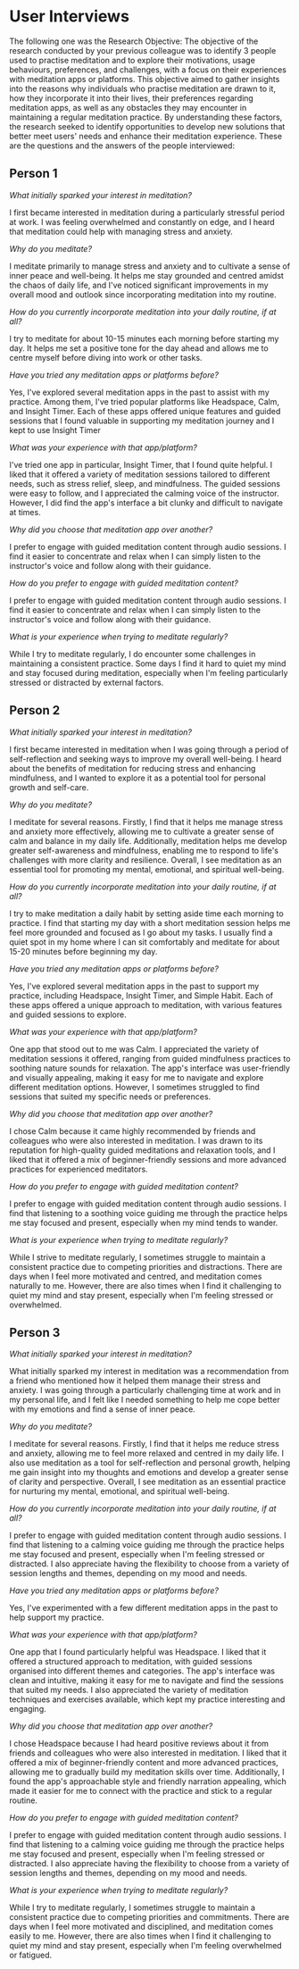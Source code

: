 # User Interviews 

The following one was the Research Objective: The objective of the research conducted by your previous colleague was to identify 3 people used to practise meditation and to explore their motivations, usage behaviours, preferences, and challenges, with a focus on their experiences with meditation apps or platforms.
This objective aimed to gather insights into the reasons why individuals who practise meditation are drawn to it, how they incorporate it into their lives, their preferences regarding meditation apps, as well as any obstacles they may encounter in maintaining a regular meditation practice. 
By understanding these factors, the research seeked to identify opportunities to develop new solutions that better meet users' needs and enhance their meditation experience.
These are the questions and the answers of the people interviewed:

## Person 1 

_What initially sparked your interest in meditation?_

I first became interested in meditation during a particularly stressful period at work. I was feeling overwhelmed and constantly on edge, and I heard that meditation could help with managing stress and anxiety.

_Why do you meditate?_

I meditate primarily to manage stress and anxiety and to cultivate a sense of inner peace and well-being. It helps me stay grounded and centred amidst the chaos of daily life, and I've noticed significant improvements in my overall mood and outlook since incorporating meditation into my routine.

_How do you currently incorporate meditation into your daily routine, if at all?_

I try to meditate for about 10-15 minutes each morning before starting my day. It helps me set a positive tone for the day ahead and allows me to centre myself before diving into work or other tasks.

_Have you tried any meditation apps or platforms before?_

Yes, I've explored several meditation apps in the past to assist with my practice. Among them, I've tried popular platforms like Headspace, Calm, and Insight Timer. Each of these apps offered unique features and guided sessions that I found valuable in supporting my meditation journey and I kept to use Insight Timer

_What was your experience with that app/platform?_

I've tried one app in particular, Insight Timer, that I found quite helpful. I liked that it offered a variety of meditation sessions tailored to different needs, such as stress relief, sleep, and mindfulness. The guided sessions were easy to follow, and I appreciated the calming voice of the instructor. However, I did find the app's interface a bit clunky and difficult to navigate at times.

_Why did you choose that meditation app over another?_

I prefer to engage with guided meditation content through audio sessions. I find it easier to concentrate and relax when I can simply listen to the instructor's voice and follow along with their guidance.

_How do you prefer to engage with guided meditation content?_

I prefer to engage with guided meditation content through audio sessions. I find it easier to concentrate and relax when I can simply listen to the instructor's voice and follow along with their guidance.

_What is your experience when trying to meditate regularly?_

While I try to meditate regularly, I do encounter some challenges in maintaining a consistent practice. Some days I find it hard to quiet my mind and stay focused during meditation, especially when I'm feeling particularly stressed or distracted by external factors.



## Person 2

_What initially sparked your interest in meditation?_

I first became interested in meditation when I was going through a period of self-reflection and seeking ways to improve my overall well-being. I heard about the benefits of meditation for reducing stress and enhancing mindfulness, and I wanted to explore it as a potential tool for personal growth and self-care.

_Why do you meditate?_

I meditate for several reasons. Firstly, I find that it helps me manage stress and anxiety more effectively, allowing me to cultivate a greater sense of calm and balance in my daily life. Additionally, meditation helps me develop greater self-awareness and mindfulness, enabling me to respond to life's challenges with more clarity and resilience. Overall, I see meditation as an essential tool for promoting my mental, emotional, and spiritual well-being.

_How do you currently incorporate meditation into your daily routine, if at all?_

I try to make meditation a daily habit by setting aside time each morning to practice. I find that starting my day with a short meditation session helps me feel more grounded and focused as I go about my tasks. I usually find a quiet spot in my home where I can sit comfortably and meditate for about 15-20 minutes before beginning my day.

_Have you tried any meditation apps or platforms before?_

Yes, I've explored several meditation apps in the past to support my practice, including Headspace, Insight Timer, and Simple Habit. Each of these apps offered a unique approach to meditation, with various features and guided sessions to explore.

_What was your experience with that app/platform?_

One app that stood out to me was Calm. I appreciated the variety of meditation sessions it offered, ranging from guided mindfulness practices to soothing nature sounds for relaxation. The app's interface was user-friendly and visually appealing, making it easy for me to navigate and explore different meditation options. However, I sometimes struggled to find sessions that suited my specific needs or preferences.

_Why did you choose that meditation app over another?_

I chose Calm because it came highly recommended by friends and colleagues who were also interested in meditation. I was drawn to its reputation for high-quality guided meditations and relaxation tools, and I liked that it offered a mix of beginner-friendly sessions and more advanced practices for experienced meditators.

_How do you prefer to engage with guided meditation content?_

I prefer to engage with guided meditation content through audio sessions. I find that listening to a soothing voice guiding me through the practice helps me stay focused and present, especially when my mind tends to wander.

_What is your experience when trying to meditate regularly?_

While I strive to meditate regularly, I sometimes struggle to maintain a consistent practice due to competing priorities and distractions. There are days when I feel more motivated and centred, and meditation comes naturally to me. However, there are also times when I find it challenging to quiet my mind and stay present, especially when I'm feeling stressed or overwhelmed.

## Person 3

_What initially sparked your interest in meditation?_

What initially sparked my interest in meditation was a recommendation from a friend who mentioned how it helped them manage their stress and anxiety. I was going through a particularly challenging time at work and in my personal life, and I felt like I needed something to help me cope better with my emotions and find a sense of inner peace.

_Why do you meditate?_

I meditate for several reasons. Firstly, I find that it helps me reduce stress and anxiety, allowing me to feel more relaxed and centred in my daily life. I also use meditation as a tool for self-reflection and personal growth, helping me gain insight into my thoughts and emotions and develop a greater sense of clarity and perspective. Overall, I see meditation as an essential practice for nurturing my mental, emotional, and spiritual well-being.

_How do you currently incorporate meditation into your daily routine, if at all?_

I prefer to engage with guided meditation content through audio sessions. I find that listening to a calming voice guiding me through the practice helps me stay focused and present, especially when I'm feeling stressed or distracted. I also appreciate having the flexibility to choose from a variety of session lengths and themes, depending on my mood and needs.

_Have you tried any meditation apps or platforms before?_

Yes, I've experimented with a few different meditation apps in the past to help support my practice.

_What was your experience with that app/platform?_

One app that I found particularly helpful was Headspace. I liked that it offered a structured approach to meditation, with guided sessions organised into different themes and categories. The app's interface was clean and intuitive, making it easy for me to navigate and find the sessions that suited my needs. I also appreciated the variety of meditation techniques and exercises available, which kept my practice interesting and engaging.

_Why did you choose that meditation app over another?_

I chose Headspace because I had heard positive reviews about it from friends and colleagues who were also interested in meditation. I liked that it offered a mix of beginner-friendly content and more advanced practices, allowing me to gradually build my meditation skills over time. Additionally, I found the app's approachable style and friendly narration appealing, which made it easier for me to connect with the practice and stick to a regular routine.

_How do you prefer to engage with guided meditation content?_

I prefer to engage with guided meditation content through audio sessions. I find that listening to a calming voice guiding me through the practice helps me stay focused and present, especially when I'm feeling stressed or distracted. I also appreciate having the flexibility to choose from a variety of session lengths and themes, depending on my mood and needs.

_What is your experience when trying to meditate regularly?_

While I try to meditate regularly, I sometimes struggle to maintain a consistent practice due to competing priorities and commitments. There are days when I feel more motivated and disciplined, and meditation comes easily to me. However, there are also times when I find it challenging to quiet my mind and stay present, especially when I'm feeling overwhelmed or fatigued.
